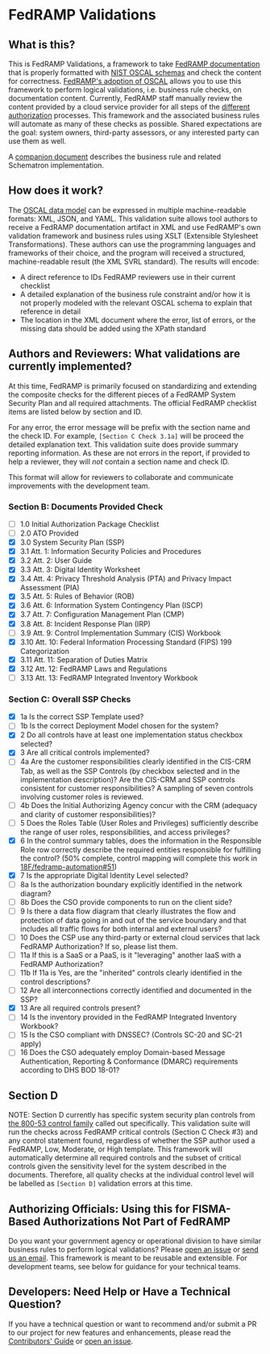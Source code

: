 # FedRAMP Validations

## What is this?

This is FedRAMP Validations, a framework to take [FedRAMP documentation](https://www.fedramp.gov/templates/) that is properly formatted with [NIST OSCAL schemas](https://pages.nist.gov/OSCAL/) and check the content for correctness. [FedRAMP's adoption of OSCAL](https://www.youtube.com/watch?v=WCPkt56vZ-s) allows you to use this framework to perform logical validations, i.e. business rule checks, on documentation content. Currently, FedRAMP staff manually review the content provided by a cloud service provider for all steps of the [different](https://github.com/GSA/fedramp-gov/blob/master/assets/img/agency-auth.png) [authorization](https://github.com/GSA/fedramp-gov/blob/master/assets/img/ato-auth.png) processes. This framework and the associated business rules will automate as many of these checks as possible. Shared expectations are the goal: system owners, third-party assessors, or any interested party can use them as well.

A [companion document](rules/rules.md) describes the business rule and related Schematron implementation.

## How does it work?

The [OSCAL data model](https://pages.nist.gov/OSCAL/documentation/schema/overview/) can be expressed in multiple machine-readable formats: XML, JSON, and YAML. This validation suite allows tool authors to receive a FedRAMP documentation artifact in XML and use FedRAMP's own validation framework and business rules using XSLT (Extensible Stylesheet Transformations). These authors can use the programming languages and frameworks of their choice, and the program will received a structured, machine-readable result (the XML SVRL standard). The results will encode:

- A direct reference to IDs FedRAMP reviewers use in their current checklist
- A detailed explanation of the business rule constraint and/or how it is not properly modeled with the relevant OSCAL schema to explain that reference in detail
- The location in the XML document where the error, list of errors, or the missing data should be added using the XPath standard

## Authors and Reviewers: What validations are currently implemented?

At this time, FedRAMP is primarily focused on standardizing and extending the composite checks for the different pieces of a FedRAMP System Security Plan and all required attachments. The official FedRAMP checklist items are listed below by section and ID.

For any error, the error message will be prefix with the section name and the check ID. For example, `[Section C Check 3.1a]` will be proceed the detailed explanation text. This validation suite does provide summary reporting information. As these are not errors in the report, if provided to help a reviewer, they will _not_ contain a section name and check ID.

This format will allow for reviewers to collaborate and communicate improvements with the development team.
### Section B: Documents Provided Check

- [ ]  1.0	 Initial Authorization Package Checklist
- [ ]  2.0	 ATO Provided
- [X]  3.0	 System Security Plan (SSP)
- [X]  3.1	 Att. 1: Information Security Policies and Procedures
- [X]  3.2	 Att. 2: User Guide
- [X]  3.3	 Att. 3: Digital Identity Worksheet
- [X]  3.4	 Att. 4: Privacy Threshold Analysis (PTA) and Privacy Impact Assessment (PIA)
- [X]  3.5	 Att. 5: Rules of Behavior (ROB)
- [X]  3.6	 Att. 6: Information System Contingency Plan (ISCP)
- [X]  3.7	 Att. 7: Configuration Management Plan (CMP)
- [X]  3.8	 Att. 8: Incident Response Plan (IRP)
- [ ]  3.9	 Att. 9: Control Implementation Summary (CIS) Workbook
- [X]  3.10 Att. 10: Federal Information Processing Standard (FIPS) 199 Categorization
- [X]  3.11 Att. 11: Separation of Duties Matrix
- [X]  3.12 Att. 12: FedRAMP Laws and Regulations
- [ ]  3.13 Att. 13: FedRAMP Integrated Inventory Workbook

### Section C: Overall SSP Checks

- [X]  1a Is the correct SSP Template used?
- [ ]  1b Is the correct Deployment Model chosen for the system?
- [X]  2  Do all controls have at least one implementation status checkbox selected?
- [X]  3  Are all critical controls implemented?
- [ ]  4a Are the customer responsibilities clearly identified in the CIS-CRM Tab, as well as the SSP Controls (by checkbox selected and in the implementation description)?  Are the CIS-CRM and SSP controls consistent for customer responsibilities? A sampling of seven controls involving customer roles is reviewed.
- [ ]  4b Does the Initial Authorizing Agency concur with the CRM (adequacy and clarity of customer responsibilities)?
- [ ]  5  Does the Roles Table (User Roles and Privileges) sufficiently describe the range of user roles, responsibilities, and access privileges?
- [X]  6  In the control summary tables, does the information in the Responsible Role row correctly describe the required entities responsible for fulfilling the control? (50% complete, control mapping will complete this work in [18F/fedramp-automation#51](https://github.com/18F/fedramp-automation/issues/51))
- [X]  7  Is the appropriate Digital Identity Level selected?
- [ ]  8a Is the authorization boundary explicitly identified in the network diagram?
- [ ]  8b Does the CSO provide components to run on the client side?
- [ ]  9  Is there a data flow diagram that clearly illustrates the flow and protection of data going in and out of the service boundary and that includes all traffic flows for both internal and external users?
- [ ]  10 Does the CSP use any third-party or external cloud services that lack FedRAMP Authorization?
If so, please list them.
- [ ]  11a If this is a SaaS or a PaaS, is it "leveraging" another IaaS with a FedRAMP Authorization?
- [ ]  11b If 11a is Yes, are the "inherited" controls clearly identified in the control descriptions?
- [ ]  12  Are all interconnections correctly identified and documented in the SSP?
- [X]  13  Are all required controls present?
- [ ]  14  Is the inventory provided in the FedRAMP Integrated Inventory Workbook?
- [ ]  15  Is the CSO compliant with DNSSEC? (Controls SC-20 and SC-21 apply)
- [ ]  16  Does the CSO adequately employ Domain-based Message Authentication, Reporting & Conformance (DMARC) requirements according to DHS BOD 18-01?

## Section D

NOTE: Section D currently has specific system security plan controls from [the 800-53 control family](https://nvd.nist.gov/800-53) called out specifically. This validation suite will run the checks across FedRAMP critical controls (Section C Check #3) and any control statement found, regardless of whether the SSP author used a FedRAMP, Low, Moderate, or High template. This framework will automatically determine all required controls and the subset of critical controls given the sensitivity level for the system described in the documents. Therefore, all quality checks at the individual control level will be labelled as `[Section D]`  validation errors at this time.

## Authorizing Officials: Using this for FISMA-Based Authorizations Not Part of FedRAMP

Do you want your government agency or operational division to have similar business rules to perform logical validations? Please [open an issue](https://github.com/18F/fedramp-automation/issues/new/choose) or [send us an email](mailto:info@FedRAMP.gov). This framework is meant to be reusable and extensible. For development teams, see below for guidance for your technical teams.

## Developers: Need Help or Have a Technical Question?

If you have a technical question or want to recommend and/or submit a PR to our
project for new features and enhancements, please read the [Contributors' Guide](./CONTRIBUTING.md)
or [open an issue](https://github.com/18F/fedramp-automation/issues/new/choose).
